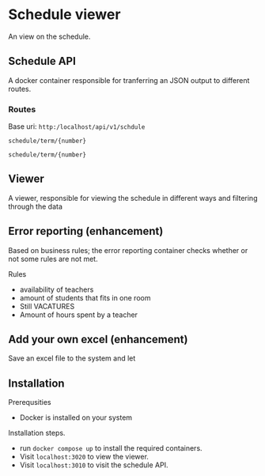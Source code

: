 # Schedule viewer
An view on the schedule.

## Schedule API
A docker container responsible for tranferring an JSON output to different routes.

### Routes
Base uri: `http:/localhost/api/v1/schdule`

`schedule/term/{number}`

`schedule/term/{number}`

## Viewer
A viewer, responsible for viewing the schedule in different ways and filtering through the data

## Error reporting (enhancement)
Based on business rules; the error reporting container checks whether or not some rules are not met.

Rules
- availability of teachers
- amount of students that fits in one room
- Still VACATURES
- Amount of hours spent by a teacher

## Add your own excel (enhancement)
Save an excel file to the system and let

## Installation

Prerequsities
- Docker is installed on your system

Installation steps.
- run `docker compose up` to install the required containers.
- Visit `localhost:3020` to view the viewer.
- Visit `localhost:3010` to visit the schedule API.